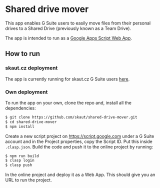 # Shared drive mover

This app enables G Suite users to easily move files from their personal drives to a Shared Drive (previously known as a Team Drive).

The app is intended to run as a [Google Apps Script Web App](https://developers.google.com/apps-script/guides/web).

## How to run

### skaut.cz deployment

The app is currently running for skaut.cz G Suite users [here](https://script.google.com/a/skaut.cz/macros/s/AKfycbyKMLfhOnMl5ckaSUVEzA8b_N_iyMKYJyQ8hZwDizsGiuXlabw/exec).

### Own deployment

To run the app on your own, clone the repo and, install all the dependencies:

```sh
$ git clone https://github.com/skaut/shared-drive-mover.git
$ cd shared-drive-mover 
$ npm install
```

Create a new script project on https://script.google.com under a G Suite account and in the Project properties, copy the Script ID. Put this inside `.clasp.json`. Build the code and push it to the online project by running:

```sh
$ npm run build
$ clasp login
$ clasp push
```

In the online project and deploy it as a Web App. This should give you an URL to run the project.
